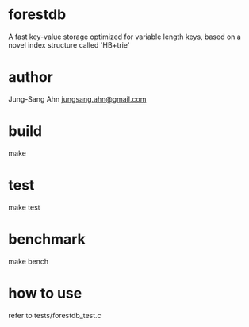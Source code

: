 forestdb
=======
A fast key-value storage optimized for variable length keys, based on a novel index structure called 'HB+trie'

author
======
Jung-Sang Ahn <jungsang.ahn@gmail.com>

build
=====
make

test
====
make test

benchmark
=========
make bench

how to use
==========
refer to tests/forestdb_test.c
